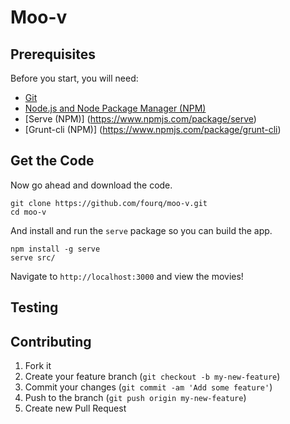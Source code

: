 Moo-v
=====

Prerequisites
-------------
Before you start, you will need:
* [Git](http://git-scm.com/book/en/v2/Getting-Started-Installing-Git)
* [Node.js and Node Package Manager (NPM)](https://nodejs.org/download/)
* [Serve (NPM)] (https://www.npmjs.com/package/serve)
* [Grunt-cli (NPM)] (https://www.npmjs.com/package/grunt-cli)

Get the Code
------------
Now go ahead and download the code.
```
git clone https://github.com/fourq/moo-v.git
cd moo-v
```

And install and run the `serve` package so you can build the app.

```
npm install -g serve
serve src/
```

Navigate to `http://localhost:3000` and view the movies!

Testing
-------


## Contributing

1. Fork it
2. Create your feature branch (`git checkout -b my-new-feature`)
3. Commit your changes (`git commit -am 'Add some feature'`)
4. Push to the branch (`git push origin my-new-feature`)
5. Create new Pull Request
